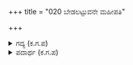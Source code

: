 +++
title = "020 ಬೇಡಲಟ್ಟುವನೇ ಮಹೀಪತಿ"

+++

<details><summary>ಗದ್ಯ (ಕ.ಗ.ಪ) </summary>

20. ನಾಡಿನಲ್ಲಿ ಐದು ಊರುಗಳನ್ನು ಬೇಡಲು ಧರ್ಮರಾಜನು ಕಳುಹಿಸುವನೇ ? ಶ್ರೀಕೃಷ್ಣನು ಅವರಲ್ಲಿ ನಿಮಗೆ ಸಂಧಾನವನ್ನು ಮಾಡಿಸುವನೆ ? ಕೇಡಿಗನಾದ  ಕೌರವ ರಾಜನೊಡನೆ ಕೂಡಿ ಬದುಕುವನು ಭೀಮಸೇನನೆ ? ನಿಮ್ಮ ಶ್ರೀಮಂತಿಕೆ ಸೋದರರನ್ನು ಕೂಡಿರುವುದಕ್ಕೆ ಪ್ರಸಿದ್ಧಿಯಾಯಿತೆ ?
</details>

<details><summary>ಪದಾರ್ಥ (ಕ.ಗ.ಪ) </summary>

ಸಿರಿ-ಶ್ರೀಮಂತಿಕೆ, ರೂಢಿ-ಪ್ರಸಿದ್ಧಿ.
</details>
